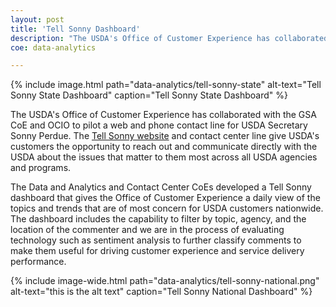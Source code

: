 ```yaml
---
layout: post
title: 'Tell Sonny Dashboard'
description: "The USDA's Office of Customer Experience has collaborated with the GSA CoE and OCIO to pilot a web and phone contact line for USDA Secretary Sonny Perdue."
coe: data-analytics

---
```


{% include image.html path="data-analytics/tell-sonny-state" alt-text="Tell Sonny State Dashboard" caption="Tell Sonny State Dashboard" %}

The USDA's Office of Customer Experience has collaborated with the GSA CoE and OCIO to pilot a web and phone contact line for USDA Secretary Sonny Perdue.  The [Tell Sonny website](https://www.usda.gov/tellsonny) and contact center line give USDA's customers the opportunity to reach out and communicate directly with the USDA about the issues that matter to them most across all USDA agencies and programs.

The Data and Analytics and Contact Center CoEs developed a Tell Sonny dashboard that gives the Office of Customer Experience a daily view of the topics and trends that are of most concern for USDA customers nationwide. The dashboard includes the capability to filter by topic, agency, and the location of the commenter and we are in the process of evaluating technology such as sentiment analysis to further classify comments to make them useful for driving customer experience and service delivery performance.

{% include image-wide.html path="data-analytics/tell-sonny-national.png" alt-text="this is the alt text" caption="Tell Sonny National Dashboard" %}
